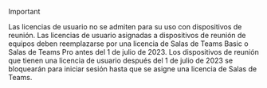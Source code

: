 > [!IMPORTANT]
> Las licencias de usuario no se admiten para su uso con dispositivos de reunión. Las licencias de usuario asignadas a dispositivos de reunión de equipos deben reemplazarse por una licencia de Salas de Teams Basic o Salas de Teams Pro antes del 1 de julio de 2023. Los dispositivos de reunión que tienen una licencia de usuario después del 1 de julio de 2023 se bloquearán para iniciar sesión hasta que se asigne una licencia de Salas de Teams.